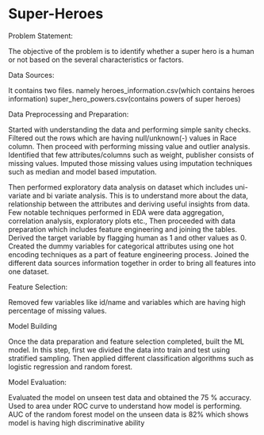 # Super-Heroes

Problem Statement:

The objective of the problem is to identify whether a super hero is a human or not based on the several characteristics or factors.

Data Sources:

It contains two files. namely heroes_information.csv(which contains heroes information) super_hero_powers.csv(contains powers of super heroes) 

Data Preprocessing and Preparation:

Started with understanding the data and performing simple sanity checks. Filtered out the rows which are having null/unknown(-) values in Race column. Then proceed with performing missing value and outlier analysis. Identified that few attributes/columns such as weight, publisher consists of missing values. Imputed those missing values using imputation techniques such as median and model based imputation. 

Then performed exploratory data analysis on dataset which includes uni-variate and bi variate analysis. This is to understand more about the data, relationship between the attributes and deriving useful insights from data. Few notable techniques performed in EDA were data aggregation, correlation analysis, exploratory plots etc., Then proceeded with data preparation which includes feature engineering and joining the tables. Derived the target variable by flagging human as 1 and other values as 0. Created the dummy variables for categorical attributes using one hot encoding techniques as a part of feature engineering process. Joined the different data sources information together in order to bring all features into one dataset. 

Feature Selection:

Removed few variables like id/name and variables which are having high percentage of missing values.

Model Building

Once the data preparation and feature selection completed, built the ML model. In this step, first we divided the data into train and test using stratified sampling. Then applied different classification algorithms such as logistic regression and random forest. 

Model Evaluation:

Evaluated the model on unseen test data and obtained the 75 % accuracy. Used to area under ROC curve to understand how model is performing. AUC of the random forest model on the unseen data is 82% which shows model is having high discriminative ability

